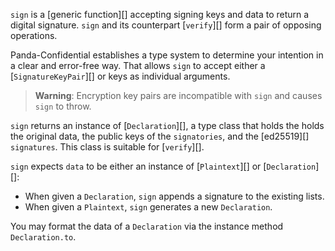 `sign` is a [generic function][] accepting signing keys and data to return a digital signature.  `sign` and its counterpart [`verify`][] form a pair of opposing operations.

Panda-Confidential establishes a type system to determine your intention in a clear and error-free way.  That allows `sign` to accept either a [`SignatureKeyPair`][] or keys as individual arguments.

> **Warning**: Encryption key pairs are incompatible with `sign` and causes `sign` to throw.

`sign` returns an instance of [`Declaration`][], a type class that holds the holds the original data, the public keys of the `signatories`, and the [ed25519][] `signatures`.  This class is suitable for [`verify`][].

`sign` expects `data` to be either an instance of [`Plaintext`][] or [`Declaration`][]:
  - When given a `Declaration`, `sign` appends a signature to the existing lists.
  - When given a `Plaintext`, `sign` generates a new `Declaration`.

You may format the data of a `Declaration` via the instance method `Declaration.to`.
